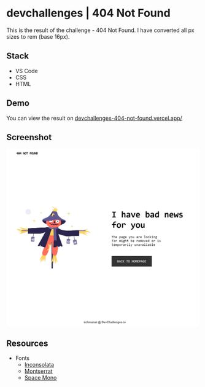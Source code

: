 # devchallenges | 404 Not Found

This is the result of the challenge - 404 Not Found. I have converted all px sizes to rem (base 16px).

## Stack

- VS Code
- CSS
- HTML

## Demo

You can view the result on [devchallenges-404-not-found.vercel.app/](https://devchallenges-404-not-found.vercel.app/)

## Screenshot

![404 not found](./screenshot.jpg)

## Resources

- Fonts
  - [Inconsolata](https://fonts.google.com/specimen/Inconsolata?query=Inconsolata)
  - [Montserrat](https://fonts.google.com/specimen/Montserrat?query=montserrat)
  - [Space Mono](https://fonts.google.com/specimen/Space+Mono?query=space+mon)
